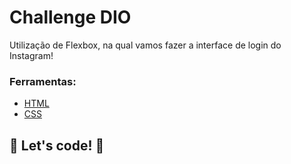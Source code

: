# Challenge DIO

Utilização de Flexbox, na qual vamos fazer a interface de login do Instagram!

### Ferramentas:

* [HTML](https://www.w3schools.com/html/)
* [CSS](https://developer.mozilla.org/pt-BR/docs/Web/CSS)

## 🚀 Let's code! 🚀
